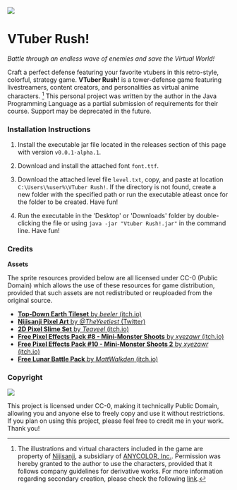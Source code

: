 ![](https://cdn.shopify.com/s/files/1/0577/1254/1891/files/MJKUNRes2r1y4bt1ytgd15v4y.jpg?v=1639965883)

# VTuber Rush!
_Battle through an endless wave of enemies and save the Virtual World!_ 

Craft a perfect defense featuring your favorite vtubers in this retro-style, colorful, strategy game. **VTuber Rush!** is a tower-defense game featuring livestreamers, content creators, and personalities as virtual anime characters. [^note] This personal project was written by the author in the Java Programming Language as a partial submission of requirements for their course. Support may be deprecated in the future.

### Installation Instructions

1. Install the executable jar file located in the releases section of this page with version `v0.0.1-alpha.1`.

2. Download and install the attached font `font.ttf`.

3. Download the attached level file `level.txt`, copy, and paste at location `C:\Users\%user%\VTuber Rush!`. If the directory is not found, create a new folder with the specified path or run the executable atleast once for the folder to be created. Have fun!

3. Run the executable in the 'Desktop' or 'Downloads' folder by double-clicking the file or using `java -jar "Vtuber Rush!.jar"` in the command line. Have fun!

### Credits

__Assets__

The sprite resources provided below are all licensed under CC-0 (Public Domain) which allows the use of these resources for game distribution, provided that such assets are not redistributed or reuploaded from the original source.

* [__Top-Down Earth Tileset__ by _beeler_ (itch.io)](https://beeler.itch.io/top-down-earth-tileset)
* [__Nijisanji Pixel Art__ by _@TheYeetiest_ (Twitter)](https://twitter.com/TheYeetiest)
* [__2D Pixel Slime Set__ by _Teaveel_ (itch.io)](https://teaveel.itch.io/slime-pixel-set)
* [__Free Pixel Effects Pack #8 - Mini-Monster Shoots__ by _xyezawr_ (itch.io)](https://xyezawr.itch.io/free-pixel-effects-pack8)
* [__Free Pixel Effects Pack #10 - Mini-Monster Shoots 2__ by _xyezawr_ (itch.io)](https://xyezawr.itch.io/free-pixel-effects-pack-10-mini-magick-shoots2)
* [__Free Lunar Battle Pack__ by _MattWalkden_ (itch.io)](https://mattwalkden.itch.io/lunar-battle-pack)

### Copyright

![](https://i.creativecommons.org/p/zero/1.0/88x31.png)

This project is licensed under CC-0, making it technically Public Domain, allowing you and anyone else to freely copy and use it without restrictions. If you plan on using this project, please feel free to credit me in your work. Thank you!

[^note]: The illustrations and virtual characters included in the game are property of [Nijisanji](https://www.nijisanji.jp/), a subsidiary of [ANYCOLOR, Inc.](https://www.anycolor.co.jp/en). Permission was hereby granted to the author to use the characters, provided that it follows company guidelines for derivative works. For more information regarding secondary creation, please check the following [link](https://event.nijisanji.app/guidelines/en/).
